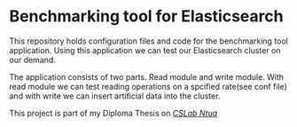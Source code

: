 # Benchmarking tool for Elasticsearch

This repository holds configuration files and code for the benchmarking tool application. Using this application we can test our Elasticsearch cluster on our demand.

The application consists of two parts. Read module and write module. With read module we can test reading operations on a spcified rate(see conf file) and with write we can insert artificial data into the cluster.
 

This project is part of my Diploma Thesis on [*CSLab Ntua*](http://www.cslab.ece.ntua.gr/)

